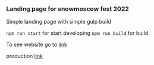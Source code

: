 ### Landing page for snowmoscow fest 2022

Simple landing page with simple gulp build

`npm run start` for start developing
`npm run build` for build

To see website go to [link](https://dihlofos.github.io/wintersportday/build/)

production [link](https://zima.moscow.sport/)
